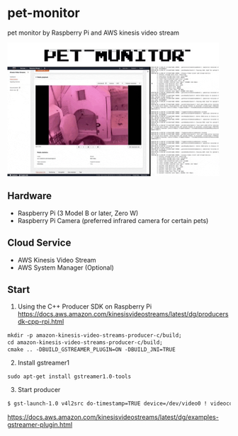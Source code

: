 # pet-monitor
pet monitor by Raspberry Pi and AWS kinesis video stream

![preview](preview.gif)

## Hardware

- Raspberry Pi (3 Model B or later, Zero W) 
- Raspberry Pi Camera (preferred infrared camera for certain pets)

## Cloud Service

- AWS Kinesis Video Stream
- AWS System Manager (Optional)

## Start

1. Using the C++ Producer SDK on Raspberry Pi
https://docs.aws.amazon.com/kinesisvideostreams/latest/dg/producersdk-cpp-rpi.html

```
mkdir -p amazon-kinesis-video-streams-producer-c/build; 
cd amazon-kinesis-video-streams-producer-c/build; 
cmake .. -DBUILD_GSTREAMER_PLUGIN=ON -DBUILD_JNI=TRUE
```

2. Install gstreamer1 
```
sudo apt-get install gstreamer1.0-tools
```

3. Start producer

```bash
$ gst-launch-1.0 v4l2src do-timestamp=TRUE device=/dev/video0 ! videoconvert ! video/x-raw,format=I420,width=640,height=480,framerate=30/1 ! omxh264enc control-rate=1 target-bitrate=5120000 periodicity-idr=45 inline-header=FALSE ! h264parse ! video/x-h264,stream-format=avc,alignment=au,width=640,height=480,framerate=30/1,profile=baseline ! kvssink stream-name="YourStreamName" access-key="YourAccessKey" secret-key="YourSecretKey" aws-region="YourAWSRegion"
```

https://docs.aws.amazon.com/kinesisvideostreams/latest/dg/examples-gstreamer-plugin.html

